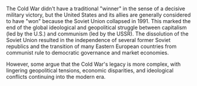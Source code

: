 The Cold War didn't have a traditional "winner" in the sense of a decisive military victory, but the United States and its allies are generally considered to have "won" because the Soviet Union collapsed in 1991. This marked the end of the global ideological and geopolitical struggle between capitalism (led by the U.S.) and communism (led by the USSR). The dissolution of the Soviet Union resulted in the independence of several former Soviet republics and the transition of many Eastern European countries from communist rule to democratic governance and market economies.

However, some argue that the Cold War's legacy is more complex, with lingering geopolitical tensions, economic disparities, and ideological conflicts continuing into the modern era.